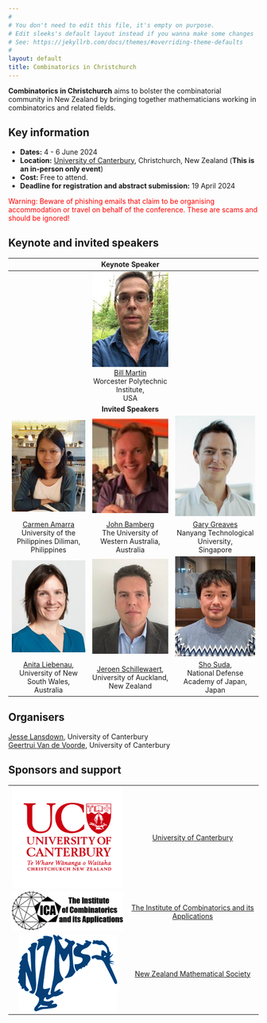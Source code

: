 ```yaml
---
#
# You don't need to edit this file, it's empty on purpose.
# Edit sleeks's default layout instead if you wanna make some changes
# See: https://jekyllrb.com/docs/themes/#overriding-theme-defaults
#
layout: default
title: Combinatorics in Christchurch
---
```

**Combinatorics in Christchurch** aims to bolster the combinatorial community in New Zealand by bringing together mathematicians working in combinatorics and related fields.

## Key information
- **Dates:** 4 - 6 June 2024
- **Location:** [University of Canterbury](https://www.canterbury.ac.nz/), Christchurch, New Zealand (**This is an in-person only event**)
- **Cost:** Free to attend.
- **Deadline for registration and abstract submission:** 19 April 2024

<span style="color:red">
Warning: Beware of phishing emails that claim to be organising accommodation or travel on behalf of the conference. These are scams and should be ignored!
</span>

## Keynote and invited speakers

| | **Keynote Speaker** | |
|:--:|:--:|:--:|
|  | <img src="BillCroppedResized.jpg"> <br> [Bill Martin](https://www.wpi.edu/people/faculty/martin) <br> Worcester Polytechnic Institute, <br> USA | |
| | **Invited Speakers** | |
|  <img src="CarmenCroppedResized.jpg"> | <img src="JohnCroppedResized.jpg">  | <img src="GaryGreavesCroppedResized.jpg">  |
| [Carmen Amarra](https://math.upd.edu.ph/faculty/amarra-maria-carmen) <br> University of the Philippines Diliman, <br> Philippines  | [John Bamberg](https://johnbamberg.github.io/) <br> The University of Western Australia,<br> Australia | [Gary Greaves](https://personal.ntu.edu.sg/gary/) <br> Nanyang Technological University, <br> Singapore |
| <img src="AnitaCroppedResized.jpg"> | <img src="JeroenCroppedResized.jpg"> | <img src="ShoCroppedResized.jpg"> |
| [Anita Liebenau](https://sites.google.com/site/aliebenau/home), <br> University of New South Wales, <br> Australia | [Jeroen Schillewaert](https://profiles.auckland.ac.nz/j-schillewaert), <br> University of Auckland, <br> New Zealand |  [Sho Suda](https://researchmap.jp/7000005386?lang=en), <br> National Defense Academy of Japan, <br> Japan |

## Organisers
[Jesse Lansdown](https://www.jesselansdown.com/), University of Canterbury <br>
[Geertrui Van de Voorde](https://www.canterbury.ac.nz/engineering/contact-us/people/geertrui-van-de-voorde.html), University of Canterbury

## Sponsors and support

|  |  |
|:--:|:--:|
| <img src="xl-logo.svg"> |[University of Canterbury](https://www.canterbury.ac.nz/) |
| <img src="ICAlogo.png"> | [The Institute of Combinatorics and its Applications](http://the-ica.org/) |
| <img src="nzmslogoB.png"> | [New Zealand Mathematical Society](https://nzmathsoc.org.nz/) |

